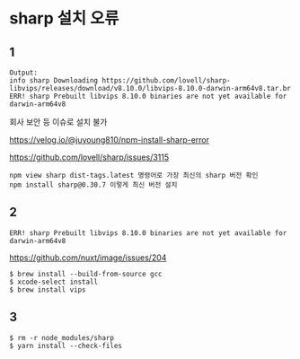 # sharp 설치 오류

## 1

```
Output:
info sharp Downloading https://github.com/lovell/sharp-libvips/releases/download/v8.10.0/libvips-8.10.0-darwin-arm64v8.tar.br
ERR! sharp Prebuilt libvips 8.10.0 binaries are not yet available for darwin-arm64v8
```

회사 보안 등 이슈로 설치 불가

https://velog.io/@juyoung810/npm-install-sharp-error

https://github.com/lovell/sharp/issues/3115

```
npm view sharp dist-tags.latest 명령어로 가장 최신의 sharp 버전 확인
npm install sharp@0.30.7 이렇게 최신 버전 설치
```

## 2

```
ERR! sharp Prebuilt libvips 8.10.0 binaries are not yet available for darwin-arm64v8
```

https://github.com/nuxt/image/issues/204

```
$ brew install --build-from-source gcc
$ xcode-select install
$ brew install vips
```

## 3

```
$ rm -r node_modules/sharp
$ yarn install --check-files
```
